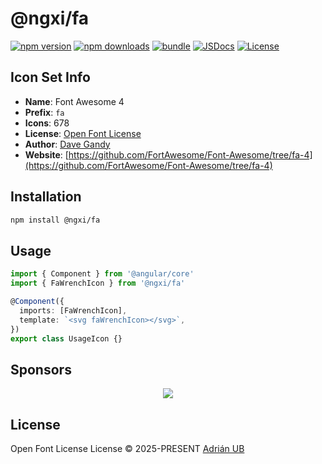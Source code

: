 # @ngxi/fa

[![npm version][npm-version-src]][npm-version-href]
[![npm downloads][npm-downloads-src]][npm-downloads-href]
[![bundle][bundle-src]][bundle-href]
[![JSDocs][jsdocs-src]][jsdocs-href]
[![License][license-src]][license-href]

## Icon Set Info

- **Name**: Font Awesome 4
- **Prefix**: `fa`
- **Icons**: 678
- **License**: [Open Font License](https://scripts.sil.org/cms/scripts/page.php?site_id=nrsi&id=OFL)
- **Author**: [Dave Gandy](https://github.com/FortAwesome/Font-Awesome/tree/fa-4)
- **Website**: [https://github.com/FortAwesome/Font-Awesome/tree/fa-4](https://github.com/FortAwesome/Font-Awesome/tree/fa-4)

## Installation

```sh
npm install @ngxi/fa
```

## Usage

```ts
import { Component } from '@angular/core'
import { FaWrenchIcon } from '@ngxi/fa'

@Component({
  imports: [FaWrenchIcon],
  template: `<svg faWrenchIcon></svg>`,
})
export class UsageIcon {}
```

## Sponsors

<p align="center">
  <a href="https://cdn.jsdelivr.net/gh/adrian-ub/static/sponsors.svg">
    <img src='https://cdn.jsdelivr.net/gh/adrian-ub/static/sponsors.svg'/>
  </a>
</p>

## License

Open Font License License © 2025-PRESENT [Adrián UB](https://github.com/adrian-ub)

<!-- Badges -->

[npm-version-src]: https://img.shields.io/npm/v/@ngxi/fa?style=flat&colorA=080f12&colorB=1fa669
[npm-version-href]: https://npmjs.com/package/@ngxi/fa
[npm-downloads-src]: https://img.shields.io/npm/dm/@ngxi/fa?style=flat&colorA=080f12&colorB=1fa669
[npm-downloads-href]: https://npmjs.com/package/@ngxi/fa
[bundle-src]: https://img.shields.io/bundlephobia/minzip/@ngxi/fa?style=flat&colorA=080f12&colorB=1fa669&label=minzip
[bundle-href]: https://bundlephobia.com/result?p=@ngxi/fa
[license-src]: https://img.shields.io/npm/l/@ngxi/fa?style=flat&colorA=080f12&colorB=1fa669
[license-href]: https://github.com/adrian-ub/ngxi/blob/main/LICENSE
[jsdocs-src]: https://img.shields.io/badge/jsdocs-reference-080f12?style=flat&colorA=080f12&colorB=1fa669
[jsdocs-href]: https://www.jsdocs.io/package/@ngxi/fa
